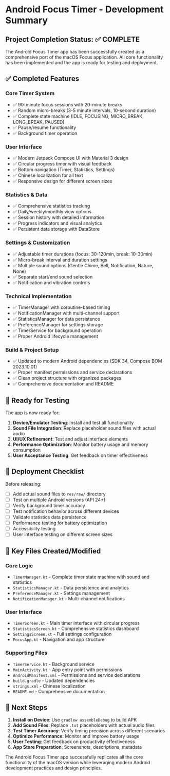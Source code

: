 # Android Focus Timer - Development Summary

## Project Completion Status: ✅ COMPLETE

The Android Focus Timer app has been successfully created as a comprehensive port of the macOS Focus application. All core functionality has been implemented and the app is ready for testing and deployment.

## ✅ Completed Features

### Core Timer System
- ✅ 90-minute focus sessions with 20-minute breaks
- ✅ Random micro-breaks (3-5 minute intervals, 10-second duration)
- ✅ Complete state machine (IDLE, FOCUSING, MICRO_BREAK, LONG_BREAK, PAUSED)
- ✅ Pause/resume functionality
- ✅ Background timer operation

### User Interface
- ✅ Modern Jetpack Compose UI with Material 3 design
- ✅ Circular progress timer with visual feedback
- ✅ Bottom navigation (Timer, Statistics, Settings)
- ✅ Chinese localization for all text
- ✅ Responsive design for different screen sizes

### Statistics & Data
- ✅ Comprehensive statistics tracking
- ✅ Daily/weekly/monthly view options
- ✅ Session history with detailed information
- ✅ Progress indicators and visual analytics
- ✅ Persistent data storage with DataStore

### Settings & Customization  
- ✅ Adjustable timer durations (focus: 30-120min, break: 10-30min)
- ✅ Micro-break interval and duration settings
- ✅ Multiple sound options (Gentle Chime, Bell, Notification, Nature, None)
- ✅ Separate start/end sound selection
- ✅ Notification and vibration controls

### Technical Implementation
- ✅ TimerManager with coroutine-based timing
- ✅ NotificationManager with multi-channel support
- ✅ StatisticsManager for data persistence
- ✅ PreferenceManager for settings storage
- ✅ TimerService for background operation
- ✅ Proper Android lifecycle management

### Build & Project Setup
- ✅ Updated to modern Android dependencies (SDK 34, Compose BOM 2023.10.01)
- ✅ Proper manifest permissions and service declarations
- ✅ Clean project structure with organized packages
- ✅ Comprehensive documentation and README

## 🔧 Ready for Testing

The app is now ready for:
1. **Device/Emulator Testing**: Install and test all functionality
2. **Sound File Integration**: Replace placeholder sound files with actual audio
3. **UI/UX Refinement**: Test and adjust interface elements
4. **Performance Optimization**: Monitor battery usage and memory consumption
5. **User Acceptance Testing**: Get feedback on timer effectiveness

## 🚀 Deployment Checklist

Before releasing:
- [ ] Add actual sound files to `res/raw/` directory
- [ ] Test on multiple Android versions (API 24+)
- [ ] Verify background timer accuracy
- [ ] Test notification behavior across different devices
- [ ] Validate statistics data persistence
- [ ] Performance testing for battery optimization
- [ ] Accessibility testing
- [ ] User interface testing on different screen sizes

## 📁 Key Files Created/Modified

### Core Logic
- `TimerManager.kt` - Complete timer state machine with sound and statistics
- `StatisticsManager.kt` - Data persistence and analytics
- `PreferenceManager.kt` - Settings management
- `NotificationManager.kt` - Multi-channel notifications

### User Interface  
- `TimerScreen.kt` - Main timer interface with circular progress
- `StatisticsScreen.kt` - Comprehensive statistics dashboard
- `SettingsScreen.kt` - Full settings configuration
- `FocusApp.kt` - Navigation and app structure

### Supporting Files
- `TimerService.kt` - Background service
- `MainActivity.kt` - App entry point with permissions
- `AndroidManifest.xml` - Permissions and service declarations
- `build.gradle` - Updated dependencies
- `strings.xml` - Chinese localization
- `README.md` - Comprehensive documentation

## 🎯 Next Steps

1. **Install on Device**: Use `gradlew assembleDebug` to build APK
2. **Add Sound Files**: Replace `.txt` placeholders with actual audio files
3. **Test Timer Accuracy**: Verify timing precision across different scenarios
4. **Optimize Performance**: Monitor and improve battery usage
5. **User Testing**: Get feedback on productivity effectiveness
6. **App Store Preparation**: Screenshots, descriptions, metadata

The Android Focus Timer app successfully replicates all the core functionality of the macOS version while leveraging modern Android development practices and design principles.
